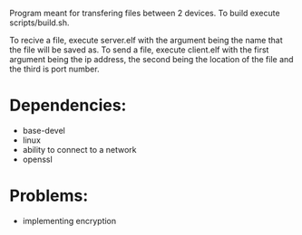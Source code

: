 Program meant for transfering files between 2 devices.
To build execute scripts/build.sh.

To recive a file, execute server.elf with the argument being the name that the file will be saved as.
To send a file, execute client.elf with the first argument being the ip address, the second being the location of the file and the third is port number.



Dependencies:
=============

 - base-devel
 - linux
 - ability to connect to a network
 - openssl


 Problems:
 =========
 - implementing encryption
